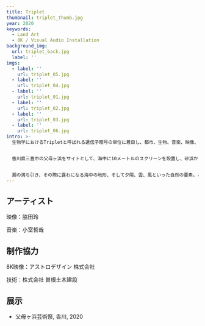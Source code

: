 ```yaml
---
title: Triplet
thumbnail: triplet_thumb.jpg
year: 2020
keywords:
  - Land Art
  - 8K / Visual Audio Installation
background_img:
  url: triplet_back.jpg
  label: ''
imgs:
  - label: ''
    url: triplet_05.jpg
  - label: ''
    url: triplet_04.jpg
  - label: ''
    url: triplet_01.jpg
  - label: ''
    url: triplet_02.jpg
  - label: ''
    url: triplet_03.jpg
  - label: ''
    url: triplet_06.jpg
intro: >-
  生物学におけるTripletと呼ばれる遺伝子暗号の単位に着目し、都市、生物、音楽、映像、社会現象などを対象に、この暗号概念の拡張を試みるプロジェクト。


  香川県三豊市の父母ヶ浜をサイトとして、海中に10メートルのスクリーンを設置し、砂浜から海に向けて8K映像とサウンドをアウトプットしている。


  潮の満ち引き、その際に露わになる海中の地形、そして夕陽、雲、風といった自然の要素。これらとヴィジュアルオーディオインスタレーションの境界を不明瞭にすることで、自然物と人工物に共通する現象記述言語の存在を感じられるようなインスタレーションに挑戦した。
---
```




## アーティスト

映像：脇田玲

音楽：小室哲哉

## 制作協力

8K映像：アストロデザイン 株式会社

技術：株式会社 曽根土木建設

## 展示

- 父母ヶ浜芸術祭, 香川, 2020
